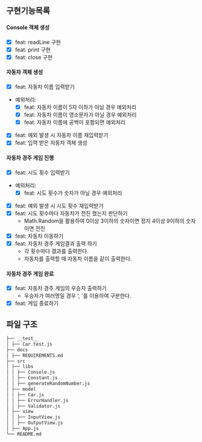 ## 구현기능목록

#### Console 객체 생성

- [x] feat: readLine 구현
- [x] feat: print 구현
- [x] feat: close 구현

#### 자동차 객체 생성

- [x] feat: 자동차 이름 입력받기
- 예외처리:
  - [x] feat: 자동차 이름이 5자 이하가 아닐 경우 예외처리
  - [x] feat: 자동차 이름이 영소문자가 아닐 경우 예외처리
  - [x] feat: 자동차 이름에 공백이 포함되면 예외처리
- [x] feat: 예외 발생 시 자동차 이름 재입력받기
- [x] feat: 입력 받은 자동차 객체 생성

#### 자동차 경주 게임 진행

- [x] feat: 시도 횟수 입력받기
- 예외처리:
  - [x] feat: 시도 횟수가 숫자가 아닐 경우 예외처리
- [x] feat: 예외 발생 시 시도 횟수 재입력받기
- [x] feat: 시도 횟수마다 자동차가 전진 했는지 판단하기
  - Math.Random을 활용하여 0이상 3이하의 숫자이면 정지 4이상 9이하의 숫자이면 전진
- [x] feat: 자동차 이동하기
- [x] feat: 자동차 경주 게임결과 출력 하기
  - 각 횟수마다 결과를 출력한다.
  - 자동차를 출력할 때 자동차 이름을 같이 출력한다.

#### 자동차 경주 게임 완료

- [x] feat: 자동차 경주 게임의 우승자 출력하기
  - 우승자가 여러명일 경우 ', '를 이용하여 구분한다.
- [x] feat: 게임 종료하기

## 파일 구조

```bash
├── __test__
│ ├── Car.test.js
├── docs
│ ├── REQUIREMENTS.md
├── src
│ ├── libs
│ │ ├── Console.js
│ │ ├── Constant.js
│ │ ├── generateRandomNumber.js
│ ├── model
│ │ ├── Car.js
│ │ ├── ErrorHandler.js
│ │ ├── Validator.js
│ ├── view
│ │ ├── InputView.js
│ │ ├── OutputView.js
│ ├── App.js
└── README.md
```

